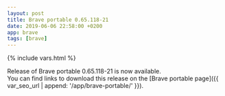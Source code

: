 ```yaml
---
layout: post
title: Brave portable 0.65.118-21
date: 2019-06-06 22:58:00 +0200
app: brave
tags: [brave]
---
```

{% include vars.html %}

Release of Brave portable 0.65.118-21 is now available.<br />
You can find links to download this release on the [Brave portable page]({{ var_seo_url | append: '/app/brave-portable/' }}).